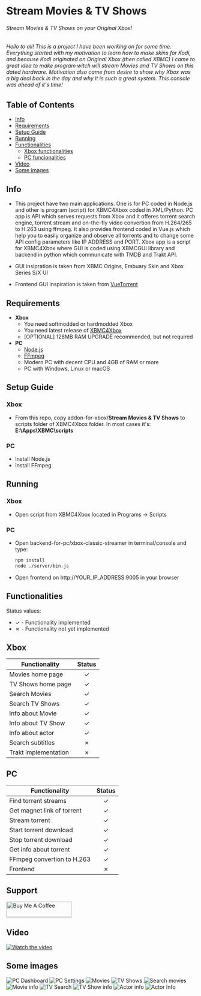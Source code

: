 # Stream Movies & TV Shows
###### Stream Movies & TV Shows on your Original Xbox!

###### Hello to all! This is a project I have been working on for some time. Everything started with my motivation to learn how to make skins for Kodi, and because Kodi originated on Original Xbox (then called XBMC) I came to great idea to make program witch will stream Movies and TV Shows on this dated hardware. Motivation also came from desire to show why Xbox was a big deal back in the day and why it is such a great system. This console was ahead of it's time!

## Table of Contents
- [Info](#info)
- [Requirements](#requirements)
- [Setup Guide](#setup-guide)
- [Running](#running)
- [Functionalities](#functionalities)
  * [Xbox functionalities](#xbox)
  * [PC funcionalities](#pc)
- [Video](#video)
- [Some images](#some-images)
## Info
 - This project have two main applications. One is for PC coded in Node.js and other is program (script) for XBMC4Xbox coded in XML/Python. PC app is API which    serves requests from Xbox and it offeres torrent search engine, torrent stream and on-the-fly video convertion from H.264/265 to H.263 using ffmpeg. It also provides frontend coded in Vue.js which help you to easily organize and observe all torrents and to change some API config parameters like IP ADDRESS and PORT. Xbox app is a script for XBMC4Xbox where GUI is coded using XBMCGUI library and backend in python which communicate with TMDB and Trakt API.
 
 - GUI insipration is taken from XBMC Origins, Embuary Skin and Xbox Series S/X UI
 - Frontend GUI inspiration is taken from [VueTorrent](https://github.com/WDaan/VueTorrent)
  
## Requirements
- **Xbox**
    + You need softmodded or hardmodded Xbox
    + You need latest release of [XBMC4Xbox](https://www.dropbox.com/sh/8mcip8xsfe1zjap/AABSR3_toPPiFn-7OqwQY_JIa)
    + [OPTIONAL] 128MB RAM UPGRADE recommended, but not required
- **PC**
    + [Node.js](https://nodejs.org/en/download/)
    + [FFmpeg](https://www.ffmpeg.org/)
    + Modern PC with decent CPU and 4GB of RAM or more
    + PC with Windows, Linux or macOS

## Setup Guide
### Xbox
 - From this repo, copy addon-for-xbox/**Stream Movies & TV Shows** to scripts folder of XBMC4Xbox folder. In most cases it's: **E:\Apps\XBMC\scripts**
### PC
 - Install Node.js
 - Install FFmpeg

## Running
### Xbox
 - Open script from XBMC4Xbox located in Programs -> Scripts
### PC
 - Open backend-for-pc/xbox-classic-streamer in terminal/console and type:
      ```bash
      npm install
      node ./server/bin.js
      ```
 - Open frontend on http://YOUR_IP_ADDRESS:9005 in your browser
## Functionalities
Status values:
- ✓ - Functionality implemented
- ✗ - Functionality not yet implemented

## Xbox
| Functionality                                     | Status |
|---------------------------------------------------|:------:|
| Movies home page                                  |   ✓    |
| TV Shows home page                                |   ✓    |
| Search Movies                                     |   ✓    |
| Search TV Shows                                   |   ✓    |
| Info about Movie                                  |   ✓    |
| Info about TV Show                                |   ✓    |
| Info about actor                                  |   ✓    |
| Search subtitles                                  |   ✗    |
| Trakt implementation                              |   ✗    |

## PC
| Functionality                                     | Status |
|---------------------------------------------------|:------:|
| Find torrent streams                              |   ✓    |
| Get magnet link of torrent                        |   ✓    |
| Stream torrent                                    |   ✓    |
| Start torrent download                            |   ✓    |
| Stop torrent download                             |   ✓    |
| Get info about torrent                            |   ✓    |
| FFmpeg convertion to H.263                        |   ✓    |
| Frontend                                          |   ✗    |

## Support
<a href="https://www.buymeacoffee.com/antonic901" target="_blank"><img src="https://www.buymeacoffee.com/assets/img/custom_images/orange_img.png" alt="Buy Me A Coffee" style="height: 41px !important;width: 174px !important;box-shadow: 0px 3px 2px 0px rgba(190, 190, 190, 0.5) !important;-webkit-box-shadow: 0px 3px 2px 0px rgba(190, 190, 190, 0.5) !important;" ></a>

## Video
[![Watch the video](https://i.postimg.cc/MHwKGTNw/Screenshot-from-2022-03-24-23-32-49.png)](https://www.youtube.com/watch?v=IKsCAWdUhbw)
## Some images
![PC Dashboard](https://i.postimg.cc/cHLxYg8Z/Screenshot-from-2022-02-11-18-01-27.png)
![PC Settings](https://i.postimg.cc/50Kxm4wz/Screenshot-from-2022-02-11-18-01-49.png)
![Movies](https://i.postimg.cc/jScq6RNM/screenshot000.png)
![TV Shows](https://i.postimg.cc/ZYLTzTs4/screenshot001.png)
![Search movies](https://i.ibb.co/TTp5JL0/screenshot005.png)
![Movie info](https://i.postimg.cc/tJDy35nY/screenshot006.png)
![TV Search](https://i.ibb.co/y0w6dLn/screenshot003.png)
![TV Show info](https://i.postimg.cc/BQY4tmGz/screenshot004.png)
![Actor info](https://i.postimg.cc/BvD0Ys1W/screenshot007.png)
![Actor Info](https://i.postimg.cc/3xzhFWNC/screenshot008.png)
